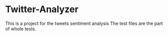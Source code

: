 # Twitter-Analyzer
This is a project for the tweets sentiment analysis
The test files are the part of whole tests.
